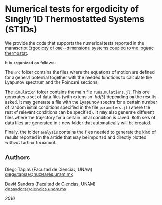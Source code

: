 # Numerical tests for ergodicity of Singly 1D Thermostatted Systems (ST1Ds) 

We provide the code that supports the numerical tests reported in the manuscript [Ergodicity of one--dimensional systems coupled to the logistic thermostat]().

It is organized as follows:

The `src` folder contains the files where the equations of motion are defined for a general potential together with the needed functions to calculate the Lyapunov spectrum and the Poincaré sections.

The `simulation` folder contains the main file `runsimulations.jl`. This one generates a set of data files (with extension *.hdf5*) depending on the results asked. It may generate a file with the Lyapunov spectra for a certain number of random initial conditions specified in the file `parameters.jl` (where the rest of relevant conditions can be specified). It may also generate different files where the trajectory for a certain initial condition is saved. Both sets of data files are generated in a new folder that automatically will be created.

Finally, the folder `analysis` contains the files needed to generate the kind of results reported in the article that may be imported and directly plotted without further treatment. 

## Authors

Diego Tapias (Facultad de Ciencias, UNAM) diego.tapias@nucleares.unam.mx

David Sanders (Facultad de Ciencias, UNAM) dpsanders@ciencias.unam.mx

*2016*


